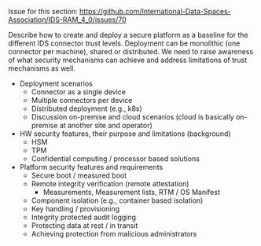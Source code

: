 Issue for this section: https://github.com/International-Data-Spaces-Association/IDS-RAM_4_0/issues/70

Describe how to create and deploy a secure platform as a baseline for the different IDS connector trust levels. Deployment can be monolithic (one connector per machine), shared or distributed.
We need to raise awareness of what security mechanisms can achieve and address limitations of trust mechanisms as well. 


* Deployment scenarios
    * Connector as a single device
    * Multiple connectors per device
    * Distributed deployment (e.g., k8s) 
    * Discussion on-premise and cloud scenarios (cloud is basically on-premise at another site and operator)    
* HW security features, their purpose and limitations (background)
    * HSM
    * TPM
    * Confidential computing / processor based solutions
* Platform security features and requirements
    * Secure boot / measured boot
    * Remote integrity verification (remote attestation)
        * Measurements, Measurement lists, RTM / OS Manifest 
    * Component isolation (e.g., container based isolation)
    * Key handling / provisioning 
    * Integrity protected audit logging
    * Protecting data at rest / in transit
    * Achieving protection from malicious administrators
